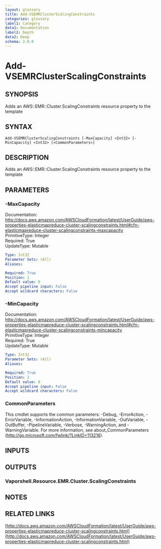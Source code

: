 ```yaml
---
layout: glossary
title: Add-VSEMRClusterScalingConstraints
categories: glossary
label1: Category
data1: Documentation
label2: Depth
data2: Deep
schema: 2.0.0
---
```


# Add-VSEMRClusterScalingConstraints

## SYNOPSIS
Adds an AWS::EMR::Cluster.ScalingConstraints resource property to the template

## SYNTAX

```
Add-VSEMRClusterScalingConstraints [-MaxCapacity] <Int32> [-MinCapacity] <Int32> [<CommonParameters>]
```

## DESCRIPTION
Adds an AWS::EMR::Cluster.ScalingConstraints resource property to the template

## PARAMETERS

### -MaxCapacity
Documentation: http://docs.aws.amazon.com/AWSCloudFormation/latest/UserGuide/aws-properties-elasticmapreduce-cluster-scalingconstraints.html#cfn-elasticmapreduce-cluster-scalingconstraints-maxcapacity    
PrimitiveType: Integer    
Required: True    
UpdateType: Mutable

```yaml
Type: Int32
Parameter Sets: (All)
Aliases:

Required: True
Position: 1
Default value: 0
Accept pipeline input: False
Accept wildcard characters: False
```

### -MinCapacity
Documentation: http://docs.aws.amazon.com/AWSCloudFormation/latest/UserGuide/aws-properties-elasticmapreduce-cluster-scalingconstraints.html#cfn-elasticmapreduce-cluster-scalingconstraints-mincapacity    
PrimitiveType: Integer    
Required: True    
UpdateType: Mutable

```yaml
Type: Int32
Parameter Sets: (All)
Aliases:

Required: True
Position: 2
Default value: 0
Accept pipeline input: False
Accept wildcard characters: False
```

### CommonParameters
This cmdlet supports the common parameters: -Debug, -ErrorAction, -ErrorVariable, -InformationAction, -InformationVariable, -OutVariable, -OutBuffer, -PipelineVariable, -Verbose, -WarningAction, and -WarningVariable.
For more information, see about_CommonParameters (http://go.microsoft.com/fwlink/?LinkID=113216).

## INPUTS

## OUTPUTS

### Vaporshell.Resource.EMR.Cluster.ScalingConstraints

## NOTES

## RELATED LINKS

[http://docs.aws.amazon.com/AWSCloudFormation/latest/UserGuide/aws-properties-elasticmapreduce-cluster-scalingconstraints.html](http://docs.aws.amazon.com/AWSCloudFormation/latest/UserGuide/aws-properties-elasticmapreduce-cluster-scalingconstraints.html)


